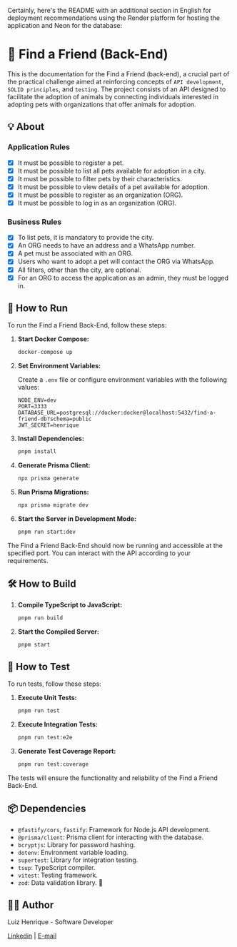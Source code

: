 Certainly, here's the README with an additional section in English for deployment recommendations using the Render platform for hosting the application and Neon for the database:

# 🐾 Find a Friend (Back-End)

This is the documentation for the Find a Friend (back-end), a crucial part of the practical challenge aimed at reinforcing concepts of `API development`, `SOLID principles`, and `testing`. The project consists of an API designed to facilitate the adoption of animals by connecting individuals interested in adopting pets with organizations that offer animals for adoption.

## 💡 About

### Application Rules

- [x] It must be possible to register a pet.
- [x] It must be possible to list all pets available for adoption in a city.
- [x] It must be possible to filter pets by their characteristics.
- [x] It must be possible to view details of a pet available for adoption.
- [x] It must be possible to register as an organization (ORG).
- [x] It must be possible to log in as an organization (ORG).

### Business Rules

- [x] To list pets, it is mandatory to provide the city.
- [x] An ORG needs to have an address and a WhatsApp number.
- [x] A pet must be associated with an ORG.
- [x] Users who want to adopt a pet will contact the ORG via WhatsApp.
- [x] All filters, other than the city, are optional.
- [x] For an ORG to access the application as an admin, they must be logged in.

## 🚀 How to Run

To run the Find a Friend Back-End, follow these steps:

1. **Start Docker Compose:**

   ```bash
   docker-compose up
   ```

2. **Set Environment Variables:**

   Create a `.env` file or configure environment variables with the following values:

   ```
   NODE_ENV=dev
   PORT=3333
   DATABASE_URL=postgresql://docker:docker@localhost:5432/find-a-friend-db?schema=public
   JWT_SECRET=henrique
   ```

3. **Install Dependencies:**

   ```bash
   pnpm install
   ```

4. **Generate Prisma Client:**

   ```bash
   npx prisma generate
   ```

5. **Run Prisma Migrations:**

   ```bash
   npx prisma migrate dev
   ```

6. **Start the Server in Development Mode:**

   ```bash
   pnpm run start:dev
   ```

The Find a Friend Back-End should now be running and accessible at the specified port. You can interact with the API according to your requirements.

## 🛠️ How to Build

1. **Compile TypeScript to JavaScript:**

   ```bash
   pnpm run build
   ```

2. **Start the Compiled Server:**

   ```bash
   pnpm start
   ```

## 🧪 How to Test

To run tests, follow these steps:

1. **Execute Unit Tests:**

   ```bash
   pnpm run test
   ```

2. **Execute Integration Tests:**

   ```bash
   pnpm run test:e2e
   ```

3. **Generate Test Coverage Report:**

   ```bash
   pnpm run test:coverage
   ```

The tests will ensure the functionality and reliability of the Find a Friend Back-End.

## 📦 Dependencies

- `@fastify/cors`, `fastify`: Framework for Node.js API development.
- `@prisma/client`: Prisma client for interacting with the database.
- `bcryptjs`: Library for password hashing.
- `dotenv`: Environment variable loading.
- `supertest`: Library for integration testing.
- `tsup`: TypeScript compiler.
- `vitest`: Testing framework.
- `zod`: Data validation library. 🐶

##  👨‍💻 **Author**

Luiz Henrique - Software Developer

[Linkedin](https://www.linkedin.com/in/luiz-henrique7/) | [E-mail](mailto:7henrique18@gmail.com)

